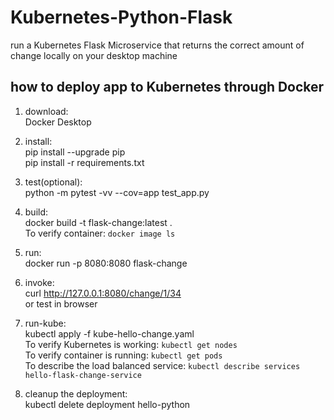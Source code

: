 # Kubernetes-Python-Flask
run a Kubernetes Flask Microservice that returns the correct amount of change locally on your desktop machine

## how to deploy app to Kubernetes through Docker
1. download:<br />
  Docker Desktop<br />

2. install:<br />
  pip install --upgrade pip<br />
  pip install -r requirements.txt<br />

3. test(optional):<br />
  python -m pytest -vv --cov=app test_app.py<br />

4. build:<br />
  docker build -t flask-change:latest .<br />
  To verify container: `docker image ls`<br />

5. run:<br />
  docker run -p 8080:8080 flask-change<br />

6. invoke:<br />
  curl http://127.0.0.1:8080/change/1/34<br />
  or test in browser<br />

7. run-kube:<br />
  kubectl apply -f kube-hello-change.yaml<br />
  To verify Kubernetes is working: `kubectl get nodes`<br />
  To verify container is running: `kubectl get pods`<br />
  To describe the load balanced service: `kubectl describe services hello-flask-change-service`<br />

8. cleanup the deployment:<br />
  kubectl delete deployment hello-python<br />
